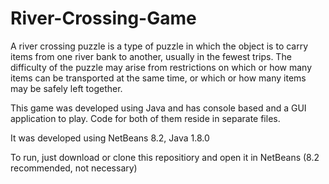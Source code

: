 # River-Crossing-Game

A river crossing puzzle is a type of puzzle in which the object is to carry items from one river bank to another, usually in the fewest trips. The difficulty of the puzzle may arise from restrictions on which or how many items can be transported at the same time, or which or how many items may be safely left together.

This game was developed using Java and has console based and a GUI application to play. Code for both of them reside in separate files.

It was developed using NetBeans 8.2, Java 1.8.0


To run, just download or clone this repositiory and open it in NetBeans (8.2 recommended, not necessary)

